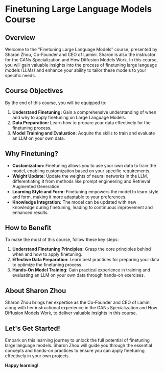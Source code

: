 # Finetuning Large Language Models Course

## Overview
Welcome to the "Finetuning Large Language Models" course, presented by Sharon Zhou, Co-Founder and CEO of Lamini. Sharon is also the instructor for the GANs Specialization and How Diffusion Models Work. In this course, you will gain valuable insights into the process of finetuning large language models (LLMs) and enhance your ability to tailor these models to your specific needs.

## Course Objectives
By the end of this course, you will be equipped to:
1. **Understand Finetuning:** Gain a comprehensive understanding of when and why to apply finetuning on Large Language Models.
2. **Data Preparation:** Learn how to prepare your data effectively for the finetuning process.
3. **Model Training and Evaluation:** Acquire the skills to train and evaluate an LLM on your own data.

## Why Finetuning?
- **Customization:** Finetuning allows you to use your own data to train the model, enabling customization based on your specific requirements.
- **Weight Update:** Update the weights of neural networks in the LLM, differentiating it from methods like prompt engineering and Retrieval Augmented Generation.
- **Learning Style and Form:** Finetuning empowers the model to learn style and form, making it more adaptable to your preferences.
- **Knowledge Integration:** The model can be updated with new knowledge during finetuning, leading to continuous improvement and enhanced results.

## How to Benefit
To make the most of this course, follow these key steps:
1. **Understand Finetuning Principles:** Grasp the core principles behind when and how to apply finetuning.
2. **Effective Data Preparation:** Learn best practices for preparing your data to optimize the finetuning process.
3. **Hands-On Model Training:** Gain practical experience in training and evaluating an LLM on your own data through hands-on exercises.

## About Sharon Zhou
Sharon Zhou brings her expertise as the Co-Founder and CEO of Lamini, along with her instructional experience in the GANs Specialization and How Diffusion Models Work, to deliver valuable insights in this course.

## Let's Get Started!
Embark on this learning journey to unlock the full potential of finetuning large language models. Sharon Zhou will guide you through the essential concepts and hands-on practices to ensure you can apply finetuning effectively in your own projects.

**Happy learning!**
